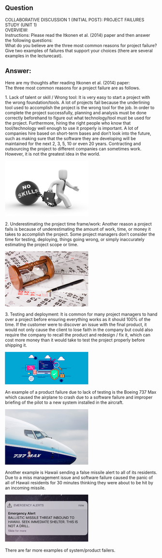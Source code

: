 <link rel="stylesheet" href="style.css">

## Question
COLLABORATIVE DISCUSSION 1 (INITIAL POST): PROJECT FAILURES STUDY (UNIT 1)
<br>
OVERVIEW:
<br>
Instructions: Please read the Itkonen et al. (2014) paper and then answer the following questions:
<br>
What do you believe are the three most common reasons for project failure?
Give two examples of failures that support your choices (there are several examples in the lecturecast).
<br>

## Answer:

Here are my thoughts after reading Itkonen et al. (2014) paper:
<br>
The three most common reasons for a project failure are as follows.

<div class="container">  
    <div class="text-section"> 
        <p>
            1.	Lack of talent or skill / Wrong tool: It is very easy to start a project with the wrong foundation/tools. A lot of projects fail because the underlining tool used to accomplish the project is the wrong tool for the job. In order to complete the project successfully, planning and analysis must be done correctly beforehand to figure out what technology/tool must be used for the project. Furthermore, hiring the right people who know that tool/technology well enough to use it properly is important. A lot of companies hire based on short-term bases and don’t look into the future, such as making sure that the software they are developing will be maintained for the next 2, 3, 5, 10 or even 20 years. Contracting and outsourcing the project to different companies can sometimes work. However, it is not the greatest idea in the world.
        </p> 
    </div>  
    <div class="image-section">    
        <img src="static/no skill.jpg" width="275" >
    </div> 
</div>

<div class="container">  
    <div class="text-section"> 
        <p>
            2.	Underestimating the project time frame/work: Another reason a project fails is because of underestimating the amount of work, time, or money it takes to accomplish the project. Some project managers don’t consider the time for testing, deploying, things going wrong, or simply inaccurately estimating the project scope or time.
        </p> 
    </div>  
    <div class="image-section">    
        <img src="static/project-late-underestimated.jpg" width="275" >
    </div> 
</div>

<div class="container">  
    <div class="text-section"> 
        <p>
            3.	Testing and deployment: It is common for many project managers to hand over a project before ensuring everything works as it should 100% of the time. If the customer were to discover an issue with the final product, it would not only cause the client to lose faith in the company but could also require the company to recall the product and redesign / fix it, which can cost more money than it would take to test the project properly before shipping it.
        </p> 
    </div>  
    <div class="image-section">    
        <img src="static/Software-Testing.jpg" width="275" >
    </div> 
</div>

<div class="container">  
    <div class="text-section"> 
        <p>
            An example of a product failure due to lack of testing is the Boeing 737 Max which caused the airplane to crash due to a software failure and improper briefing of the pilot to a new system installed in the aircraft.
        </p> 
    </div>  
    <div class="image-section">    
        <img src="static/737.jpg" width="275" >
    </div> 
</div>


<div class="container">  
    <div class="text-section"> 
        <p>
            Another example is Hawaii sending a false missile alert to all of its residents. Due to a miss management issue and software failure caused the panic of all of Hawaii residents for 30 minutes thinking they were about to be hit by an incoming missile.
        </p> 
    </div>  
    <div class="image-section">    
        <img src="static/missle.jpg" width="275" >
    </div> 
</div>

<br>
There are far more examples of system/product failers.